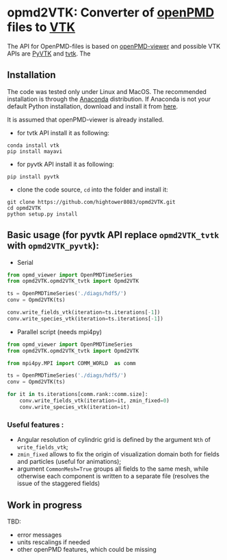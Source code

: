 # opmd2VTK: Converter of [openPMD](http://www.openpmd.org/#/start) files to  [VTK](https://www.vtk.org) 

The API for OpenPMD-files is based on [openPMD-viewer](https://github.com/openPMD/openPMD-viewer) and possible VTK APIs are [PyVTK](https://github.com/pearu/pyvtk) and 
[tvtk](http://docs.enthought.com/mayavi/tvtk/README.html). The 


## Installation
The code was tested only under Linux and MacOS. The recommended installation is through the [Anaconda](https://www.continuum.io/why-anaconda) distribution.
If Anaconda is not your default Python installation, download and install it from [here](https://www.continuum.io/downloads).

It is assumed that openPMD-viewer is already installed.

- for tvtk API install it as following:
```
conda install vtk
pip install mayavi
```
- for pyvtk API install it as following:
```
pip install pyvtk
```
- clone the code source, `cd` into the folder and install it:
```
git clone https://github.com/hightower8083/opmd2VTK.git
cd opmd2VTK
python setup.py install
```

## Basic usage (for pyvtk API replace `opmd2VTK_tvtk` with `opmd2VTK_pyvtk`):

- Serial
```python
from opmd_viewer import OpenPMDTimeSeries
from opmd2VTK.opmd2VTK_tvtk import Opmd2VTK

ts = OpenPMDTimeSeries('./diags/hdf5/')
conv = Opmd2VTK(ts)

conv.write_fields_vtk(iteration=ts.iterations[-1])
conv.write_species_vtk(iteration=ts.iterations[-1])
```

- Parallel script (needs mpi4py)
```python
from opmd_viewer import OpenPMDTimeSeries
from opmd2VTK.opmd2VTK_tvtk import Opmd2VTK

from mpi4py.MPI import COMM_WORLD  as comm

ts = OpenPMDTimeSeries('./diags/hdf5/')
conv = Opmd2VTK(ts)

for it in ts.iterations[comm.rank::comm.size]:
    conv.write_fields_vtk(iteration=it, zmin_fixed=0)
    conv.write_species_vtk(iteration=it)
```
 
### Useful features :
- Angular resolution of cylindric grid is defined by the argument `Nth` of `write_fields_vtk`;
- `zmin_fixed` allows to fix the origin of visualization domain both for fields and particles (useful for animations);
- argument `CommonMesh=True` groups all fields to the same mesh, while otherwise each component is written to a separate file (resolves the issue of the staggered fields)

## Work in progress

TBD:
- error messages
- units rescalings if needed
- other openPMD features, which could be missing

